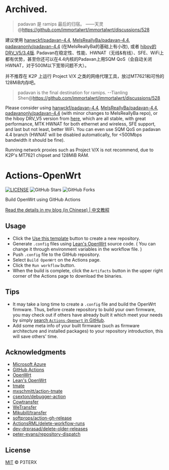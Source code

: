 # Archived.

> padavan 是 ramips 最后的归宿。
> ——天灵@https://github.com/immortalwrt/immortalwrt/discussions/528

建议使用 [hanwckf/padavan-4.4](https://github.com/hanwckf/padavan-4.4), [MeIsReallyBa/padavan-4.4](https://github.com/MeIsReallyBa/padavan-4.4), [padavanonly/padavan-4.4](https://github.com/padavanonly/padavan-4.4) (在MeIsReallyBa的基础上有小改), 或者 [hiboy的DRV_V5/3.4版](https://opt.cn2qq.com/padavan/K2P_DRV_V5_3.4.3.9-099.trx). Padavan在稳定性、性能、HWNAT（无线&有线）、SFE、WiFi上都有优势，甚至你还可以在4.4内核的Padavan上用SQM QoS（会自动关闭HWNAT，对于500M以下宽带问题不大）。

并不推荐在 K2P 上运行 Project V/X 之类的网络代理工具，放过MT7621和可怜的128MiB内存吧。

> padavan is the final destination for ramips.
> --Tianling Shen@https://github.com/immortalwrt/immortalwrt/discussions/528

Please consider using [hanwckf/padavan-4.4](https://github.com/hanwckf/padavan-4.4), [MeIsReallyBa/padavan-4.4](https://github.com/MeIsReallyBa/padavan-4.4), [padavanonly/padavan-4.4](https://github.com/padavanonly/padavan-4.4) (with minor changes to MeIsReallyBa repo), or the hiboy DRV_V5 version from [here](https://opt.cn2qq.com/padavan/K2P_DRV_V5_3.4.3.9-099.trx), which are all stable, with great performance, MTK HWNAT for both ethernet and wireless, SFE support, and last but not least, better WiFi. You can even use SQM QoS on padavan 4.4 branch (HWNAT will be disabled automatically, for <500Mbps bandwidth it should be fine).

Running network proxies such as Project V/X is not recommend, due to K2P's MT7621 chipset and 128MiB RAM.

# Actions-OpenWrt

[![LICENSE](https://img.shields.io/github/license/mashape/apistatus.svg?style=flat-square&label=LICENSE)](https://github.com/P3TERX/Actions-OpenWrt/blob/master/LICENSE)
![GitHub Stars](https://img.shields.io/github/stars/P3TERX/Actions-OpenWrt.svg?style=flat-square&label=Stars&logo=github)
![GitHub Forks](https://img.shields.io/github/forks/P3TERX/Actions-OpenWrt.svg?style=flat-square&label=Forks&logo=github)

Build OpenWrt using GitHub Actions

[Read the details in my blog (in Chinese) | 中文教程](https://p3terx.com/archives/build-openwrt-with-github-actions.html)

## Usage

- Click the [Use this template](https://github.com/P3TERX/Actions-OpenWrt/generate) button to create a new repository.
- Generate `.config` files using [Lean's OpenWrt](https://github.com/coolsnowwolf/lede) source code. ( You can change it through environment variables in the workflow file. )
- Push `.config` file to the GitHub repository.
- Select `Build OpenWrt` on the Actions page.
- Click the `Run workflow` button.
- When the build is complete, click the `Artifacts` button in the upper right corner of the Actions page to download the binaries.

## Tips

- It may take a long time to create a `.config` file and build the OpenWrt firmware. Thus, before create repository to build your own firmware, you may check out if others have already built it which meet your needs by simply [search `Actions-Openwrt` in GitHub](https://github.com/search?q=Actions-openwrt).
- Add some meta info of your built firmware (such as firmware architecture and installed packages) to your repository introduction, this will save others' time.

## Acknowledgments

- [Microsoft Azure](https://azure.microsoft.com)
- [GitHub Actions](https://github.com/features/actions)
- [OpenWrt](https://github.com/openwrt/openwrt)
- [Lean's OpenWrt](https://github.com/coolsnowwolf/lede)
- [tmate](https://github.com/tmate-io/tmate)
- [mxschmitt/action-tmate](https://github.com/mxschmitt/action-tmate)
- [csexton/debugger-action](https://github.com/csexton/debugger-action)
- [Cowtransfer](https://cowtransfer.com)
- [WeTransfer](https://wetransfer.com/)
- [Mikubill/transfer](https://github.com/Mikubill/transfer)
- [softprops/action-gh-release](https://github.com/softprops/action-gh-release)
- [ActionsRML/delete-workflow-runs](https://github.com/ActionsRML/delete-workflow-runs)
- [dev-drprasad/delete-older-releases](https://github.com/dev-drprasad/delete-older-releases)
- [peter-evans/repository-dispatch](https://github.com/peter-evans/repository-dispatch)

## License

[MIT](https://github.com/P3TERX/Actions-OpenWrt/blob/main/LICENSE) © P3TERX
